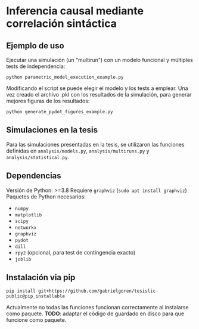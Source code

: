 # Inferencia causal mediante correlación sintáctica


## Ejemplo de uso

Ejecutar una simulación (un "multirun") con un modelo funcional y múltiples tests de independencia:

```python parametric_model_execution_example.py```

Modificando el script se puede elegir el modelo y los tests a emplear.
Una vez creado el archivo .pkl con los resultados de la simulación, para generar mejores figuras de los resultados:

```python generate_pydot_figures_example.py```

## Simulaciones en la tesis

Para las simulaciones presentadas en la tesis, se utilizaron las funciones definidas en `analysis/models.py`, `analysis/multiruns.py` y `analysis/statistical.py`.

## Dependencias

Versión de Python: >=3.8
Requiere `graphviz` (`sudo apt install graphviz`)
Paquetes de Python necesarios:
* `numpy`
* `matplotlib`
* `scipy`
* `networkx`
* `graphviz`
* `pydot`
* `dill`
* `rpy2` (opcional, para test de contingencia exacto)
* `joblib`

## Instalación via pip

    pip install git+https://github.com/gabrielgoren/tesislic-public@pip_installable

Actualmente no todas las funciones funcionan correctamente al instalarse como paquete.
**TODO**: adaptar el código de guardado en disco para que funcione como paquete.